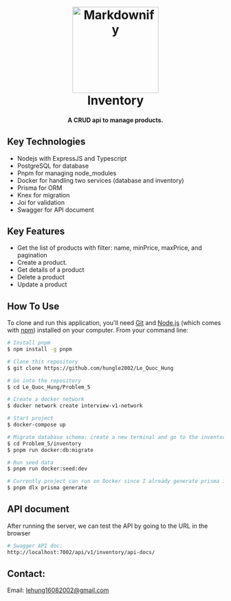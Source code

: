
<h1 align="center">
  <br>
  <img src="https://encrypted-tbn0.gstatic.com/images?q=tbn:ANd9GcTpLXABoaWdRilhbp3NA6z_voY5BsXxwU7pAA&s" alt="Markdownify" width="200">
  <br>
  Inventory
  <br>
</h1>

<h4 align="center">A CRUD api to manage products.</h4>

## Key Technologies
* Nodejs with ExpressJS and Typescript
* PostgreSQL for database
* Pnpm for managing node_modules
* Docker for handling two services (database and inventory)
* Prisma for ORM
* Knex for migration
* Joi for validation
* Swagger for API document

## Key Features

* Get the list of products with filter: name, minPrice, maxPrice, and pagination
* Create a product.
* Get details of a product
* Delete a product
* Update a product

## How To Use

To clone and run this application, you'll need [Git](https://git-scm.com) and [Node.js](https://nodejs.org/en/download/) (which comes with [npm](http://npmjs.com)) installed on your computer. From your command line:

```bash
# Install pnpm
$ npm install -g pnpm

# Clone this repository
$ git clone https://github.com/hungle2002/Le_Quoc_Hung

# Go into the repository
$ cd Le_Quoc_Hung/Problem_5

# Create a docker network
$ docker network create interview-v1-network

# Start project
$ docker-compose up

# Migrate database schema: create a new terminal and go to the inventory folder
$ cd Problem_5/inventory
$ pnpm run docker:db:migrate

# Run seed data
$ pnpm run docker:seed:dev

# Currently project can run on Docker since I already generate prisma in the Dockerfile, how ever we need to generate Prisma client in the source so that our code will not show an error lack of Prisma client
$ pnpm dlx prisma generate

```
## API document

After running the server, we can test the API by going to the URL in the browser
```bash
# Swagger API doc:
http://localhost:7002/api/v1/inventory/api-docs/

```

## Contact:
Email: lehung16082002@gmail.com



